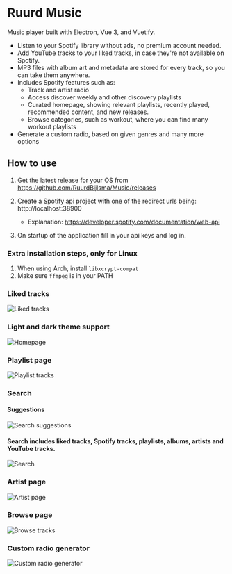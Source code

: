 # Ruurd Music

Music player built with Electron, Vue 3, and Vuetify.

-   Listen to your Spotify library without ads, no premium account needed.
-   Add YouTube tracks to your liked tracks, in case they're not available on Spotify.
-   MP3 files with album art and metadata are stored for every track, so you can take them anywhere.
-   Includes Spotify features such as:
    -   Track and artist radio
    -   Access discover weekly and other discovery playlists
    -   Curated homepage, showing relevant playlists, recently played, recommended content, and new releases.
    -   Browse categories, such as workout, where you can find many workout playlists
-   Generate a custom radio, based on given genres and many more options

## How to use

1. Get the latest release for your OS from https://github.com/RuurdBijlsma/Music/releases

2. Create a Spotify api project with one of the redirect urls being: http://localhost:38900

    - Explanation: https://developer.spotify.com/documentation/web-api

3. On startup of the application fill in your api keys and log in.

### Extra installation steps, only for Linux

1. When using Arch, install `libxcrypt-compat`
2. Make sure `ffmpeg` is in your PATH

### Liked tracks

![Liked tracks](/.github/screenshots/liked-tracks.png?raw=true 'Homepage')

### Light and dark theme support

![Homepage](/.github/screenshots/light-theme.png?raw=true 'Home page')

### Playlist page

![Playlist tracks](/.github/screenshots/playlist.png?raw=true 'Playlist')

### Search

#### Suggestions

![Search suggestions](/.github/screenshots/search.png?raw=true 'Search suggestions')

#### Search includes liked tracks, Spotify tracks, playlists, albums, artists and YouTube tracks.

![Search](/.github/screenshots/search-2.png?raw=true 'Search page')

### Artist page

![Artist page](/.github/screenshots/artist.png?raw=true 'Artist page')

### Browse page

![Browse tracks](/.github/screenshots/browse.png?raw=true 'Browse')

### Custom radio generator

![Custom radio generator](/.github/screenshots/radio-gen.png?raw=true 'Custom radio generator')

